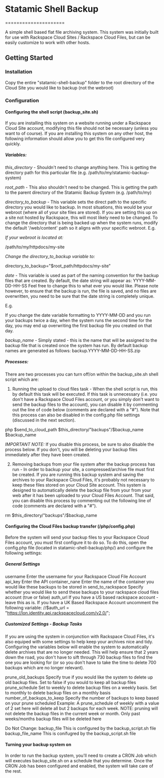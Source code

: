# Statamic Shell Backup
=====================

A simple shell based flat file archiving system.  This system was initially built for use with Rackspace Cloud Sites / Rackspace Cloud Files, but can be easily customize to work with other hosts.

## Getting Started


### Installation
Copy the entire "statamic-shell-backup" folder to the root directory of the Cloud Site you would like to backup (not the webroot)

### Configuration

#### Configuring the shell script (backup_site.sh)
If you are installing this system on a website running under a Rackspace Cloud Site account, modifying this file should not be necessary (unless you want to of course).  If you are installing this system on any other host, the following information should allow you to get this file configured very quickly.


##### Variables:
*this_directory* - Shouldn't need to change anything here.  This is getting the directory path for this particular file (e.g. /path/to/my/statamic-backup-system)
    
*root_path* - This also shouldn't need to be changed.  This is getting the path to the parent directory of the Statamic Backup System (e.g. /path/to/my)
    
*directory_to_backup* - This variable sets the direct path to the specific directory you would like to backup.  In most situations, this would be your webroot (where all of your site files are stored).
If you are setting this up on a site not hosted by Rackspace, this will most likely need to be changed.
To change the directory that is being backed up when the system runs, modify the default '/web/content' path so it aligns with your specific webroot.
E.g.

*If your webroot is located at:*
          
  /path/to/my/httpdocs/my-site
          
*Change the directory_to_backup variable to:*
            
  directory_to_backup="$root_path/httpdocs/my-site"

*date* - This variable is used as part of the naming convention for the backup files that are created.  By default, the date string will appear as: YYYY-MM-DD-HH-SS
Feel free to change this to what ever you would like.  Please note however, to ensure that the backup is run, the file is saved, and no files are overwritten, you need to be sure
that the date string is completely unique. 
    
E.g.
        
If you change the date variable formatting to YYYY-MM-DD and you run your backups twice a day, when the system runs the second time for the day, you may end up overwriting the first backup file 
you created on that day.
           
*backup_name* - Simply stated - this is the name that will be assigned to the backup file that is created once the system has run.  By default backup names are generated as follows: backup.YYYY-MM-DD-HH-SS.zip
   
   
##### Processes:
There are two processes you can turn off/on within the backup_site.sh shell script which are:
    
1.  Running the upload to cloud files task - When the shell script is run, this by default this task will be executed.  If this task is unnecessary (i.e. you don't have a Rackspace Cloud Files account, or you simply
don't want to send the backup files to the account), you can disable it by commenting out the line of code below (comments are declared with a "#"). Note that this process can also be disabled in the config.php 
file settings (discussed in the next section).
        
php $send_to_cloud_path $this_directory/"backups"/$backup_name $backup_name
        
*IMPORTANT NOTE:*  If you disable this process, be sure to also disable the process below.  If you don't, you will be deleting your backup files immediately after they have been created.
      
        
2.  Removing backups from your file system after the backup process has run - In order to backup your site, a compressed/archive file must first be created.  If you are running this backup system
and saving the archives to your Rackspace Cloud Files, it's probably not necessary to keep these files stored on your Cloud Site account.  This system is designed to automatically delete the backup file from your
from your web after it has been uploaded to your Cloud Files Account.  That said, you can disable this process by commenting out the following line of code (comments are declared with a "#").

rm $this_directory/"backups"/$backup_name 
        
     
#### Configuring the Cloud Files backup transfer (/php/config.php)
Before the system will send your backup files to your Rackspace Cloud Files account, you must first configure it to do so.  To do this, open the config.php file (located in statamic-shell-backup/php/) and configure the
following settings:

##### General Settings

username            Enter the username for your Rackspace Cloud File Account
api_key             Enter the API 
container_nane      Enter the name of the container you would like these backups to be stored in
send_to_rackspace   Specify whether you would like to send these backups to your rackspace cloud files account (true or false)
auth_url            If you have a US based rackspace account - leave this as is.  If you have a UK Based Rackspace Account
                    uncomment the following variable: 
                        //$auth_url = "https://lon.identity.api.rackspacecloud.com/v2.0/";
                          

##### Customized Settings - Backup Tasks
If you are using the system in conjunction with Rackspace Cloud Files, it's also equiped with some settings to help keep your archives nice and tidy.  Configuring the variables below will enable
the system to automatically delete archives that are no longer needed.  This will help ensure that 2 years down the road, you don't have to sift through 730 backup files to find the one you are
looking for (or so you don't have to take the time to delete 700 backups which are no longer relevant).

prune_old_backups           Specify true if you would like the system to delete up old backup files.  Set to false if you would to keep all backup files
prune_schedule              Set to weekly to delete backup files on a weekly basis.  Set to monthly to delete backup files on a monthly basis
number_of_backups_to_keep   Specify the number of backups to keep based on your prune scheduled
                          Example:  A prune_schedule of weekly with a value of 2 set here will delete all but 2 backups for each week.
NOTE: pruning will not delete the backup files in the current week or month.  Only past weeks/months backup files will be deleted here

Do Not Change:
backup_file       This is configured by the backup_script.sh file
backup_file_name  This is conifugred by the backup_script.sh file
    
    
#### Turning your backup system on
In order to run the backup system, you'll need to create a CRON Job which will executes backup_site.sh on a schedule that you determine.  Once the CRON Job has been configured and enabled, the system will take care of the rest.

